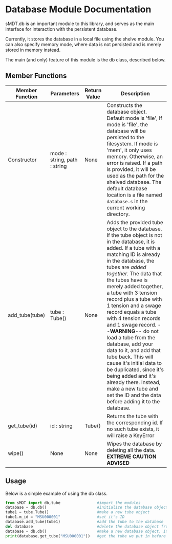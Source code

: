 Database Module Documentation
=============================

sMDT.db is an important module to this library, and serves as the main interface for interaction with the persistent database.

Currently, it stores the database in a local file using the shelve module. You can also specify memory mode, where data is not persisted and is merely stored in memory instead.

The main (and only) feature of this module is the db class, described below.

Member Functions
----------------
Member Function | Parameters | Return Value | Description
---|---|---|---
Constructor | mode : string, path : string | None | Constructs the database object. Default mode is 'file', If mode is 'file', the database will be persisted to the filesystem. If mode is 'mem', it only uses memory. Otherwise, an error is raised. If a path is provided, it will be used as the path for the shelved database. The default database location is a file named `database.s` in the current working directory.
add_tube(tube) | tube : Tube() | None | Adds the provided tube object to the database. If the tube object is not in the database, it is added. If a tube with a matching ID is already in the database, the tubes are *added together.* The data that the tubes have is merely added together, a tube with 3 tension record plus a tube with 1 tension and a swage record equals a tube with 4 tension records and 1 swage record. --**WARNING**-- do not load a tube from the database, add your data to it, and add that tube back. This will cause it's initial data to be duplicated, since it's being added and it's already there. Instead, make a new tube and set the ID and the data before adding it to the database.  
get_tube(id) | id : string | Tube() | Returns the tube with the corresponding id. If no such tube exists, it will raise a KeyError
wipe() | None | None | Wipes the database by deleting all the data. **EXTREME CAUTION ADVISED**	

Usage
-----
Below is a simple example of using the db class.
```python
from sMDT import db,tube				#import the modules
database = db.db()						#initialize the database object
tube1 = tube.Tube()						#make a new tube object
tube1.m_id = "MSU000001"				#set it's ID
database.add_tube(tube1)				#add the tube to the database
del database							#delete the database object from memory, does not effect file storage.
database = db.db()						#make a new database object, it reads from storage
print(database.get_tube("MSU000001"))	#get the tube we put in before and print it
```